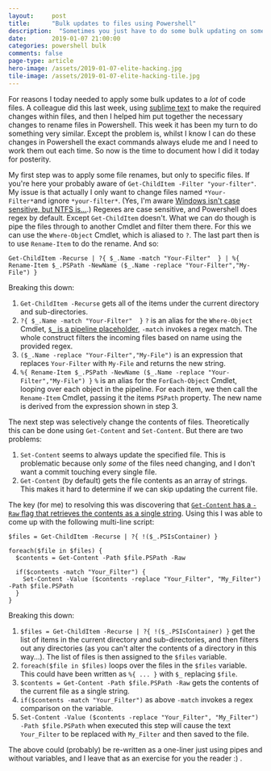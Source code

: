 ```yaml
---
layout: 	post
title:  	"Bulk updates to files using Powershell"
description:  "Sometimes you just have to do some bulk updating on some files."
date:   	2019-01-07 21:00:00
categories: powershell bulk
comments: false
page-type: article
hero-image: /assets/2019-01-07-elite-hacking.jpg
tile-image: /assets/2019-01-07-elite-hacking-tile.jpg
---
```


For reasons I today needed to apply some bulk updates to a _lot_ of code files. A colleague did this last week, using [sublime text](https://www.sublimetext.com/) to make the required changes within files, and then I helped him put together the necessary changes to rename files in Powershell. This week it has been my turn to do something very similar. Except the problem is, whilst I know I can do these changes in Powershell the exact commands always elude me and I need to work them out each time. So now is the time to document how I did it today for posterity.

My first step was to apply some file renames, but only to specific files. If you're here your probably aware of `Get-ChildItem -Filter "your-filter"`. My issue is that actually I only want to change files named `*Your-Filter*`and ignore `*your-filter*`. (Yes, I'm aware [Windows isn't case sensitive, but NTFS is...](https://superuser.com/a/364062).) Regexes are case sensitive, and Powershell does regex by default. Except `Get-ChildItem` doesn't. What we can do though is pipe the files through to another Cmdlet and filter them there. For this we can use the `Where-Object` Cmdlet, which is aliased to `?`. The last part then is to use `Rename-Item` to do the rename. And so:

```
Get-ChildItem -Recurse | ?{ $_.Name -match "Your-Filter"  } | %{ Rename-Item $_.PSPath -NewName ($_.Name -replace "Your-Filter","My-File") }
```

Breaking this down:

1. `Get-ChildItem -Recurse` gets all of the items under the current directory and sub-directories.
2. `?{ $_.Name -match "Your-Filter"  }` `?` is an alias for the `Where-Object` Cmdlet, [`$_` is a pipeline placeholder](https://www.computerperformance.co.uk/powershell/dollar-variable/), `-match` invokes a regex match. The whole construct filters the incoming files based on name using the provided regex.
3. `($_.Name -replace "Your-Filter","My-File")` is an expression that replaces `Your-Filter` with `My-File` and returns the new string.
4. `%{ Rename-Item $_.PSPath -NewName ($_.Name -replace "Your-Filter","My-File") }` `%` is an alias for the `ForEach-Object` Cmdlet, looping over each object in the pipeline. For each item, we then call the `Rename-Item` Cmdlet, passing it the items `PSPath` property. The new name is derived from the expression shown in step 3.

The next step was selectively change the contents of files. Theoretically this can be done using `Get-Content` and `Set-Content`. But there are two problems:

1. `Set-Content` seems to always update the specified file. This is problematic because only _some_ of the files need changing, and I don't want a commit touching every single file.
2. `Get-Content` (by default) gets the file contents as an array of strings. This makes it hard to determine if we can skip updating the current file.

The key (for me) to resolving this was discovering that [`Get-Content` has a `-Raw` flag that retrieves the contents as a single string](https://www.powershellmagazine.com/2012/11/13/pstip-get-the-contents-of-a-file-in-one-string/). Using this I was able to come up with the following multi-line script:

```
$files = Get-ChildItem -Recurse | ?{ !($_.PSIsContainer) }

foreach($file in $files) {
  $contents = Get-Content -Path $file.PSPath -Raw

  if($contents -match "Your_Filter") {
    Set-Content -Value ($contents -replace "Your_Filter", "My_Filter") -Path $file.PSPath
  }
}
```

Breaking this down:

1. `$files = Get-ChildItem -Recurse | ?{ !($_.PSIsContainer) }` get the list of items in the current directory and sub-directories, and then filters out any directories (as you can't alter the contents of a directory in this way...). The list of files is then assigned to the `$files` variable.
2. `foreach($file in $files)` loops over the files in the `$files` variable. This could have been written as `%{ ... }` with `$_` replacing `$file`.
3. `$contents = Get-Content -Path $file.PSPath -Raw` gets the contents of the current file as a single string.
4. `if($contents -match "Your_Filter")` as above `-match` invokes a regex comparison on the variable.
5. `Set-Content -Value ($contents -replace "Your_Filter", "My_Filter") -Path $file.PSPath` when executed this step will cause the text `Your_Filter` to be replaced with `My_Filter` and then saved to the file.

The above could (probably) be re-written as a one-liner just using pipes and without variables, and I leave that as an exercise for you the reader :) .
